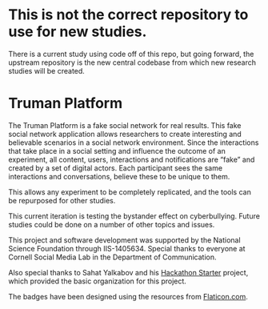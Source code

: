 This is not the correct repository to use for new studies. 
=======================

There is a current study using code off of this repo, but going forward, the upstream repository is the new central codebase from which new research studies will be created.

Truman Platform
=======================

The Truman Platform is a fake social network for real results. This fake social network application allows researchers to create interesting and believable scenarios in a social network environment. Since the interactions that take place in a social setting and influence the outcome of an experiment, all content, users, interactions and notifications are “fake” and created by a set of digital actors. Each participant sees the same interactions and conversations, believe these to be unique to them.

This allows any experiment to be completely replicated, and the tools can be repurposed for other studies.

This current iteration is testing the bystander effect on cyberbullying. Future studies could be done on a number of other topics and issues.

This project and software development was supported by the National Science Foundation through IIS-1405634. Special thanks to everyone at Cornell Social Media Lab in the Department of Communication.

Also special thanks to Sahat Yalkabov and his [Hackathon Starter](https://github.com/sahat/hackathon-starter) project, which provided the basic organization for this project.

The badges have been designed using the resources from [Flaticon.com](http://flaticon.com/).

